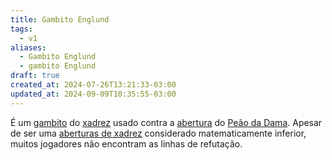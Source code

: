 ```yaml
---
title: Gambito Englund
tags:
  - v1
aliases:
  - Gambito Englund
  - gambito Englund
draft: true
created_at: 2024-07-26T13:21:33-03:00
updated_at: 2024-09-09T10:35:55-03:00
---
```


É um [gambito](../../../../sementes/2024/07/01/Xadrez_Gambito.md) do [xadrez](../../../../sementes/2024/07/06/Xadrez.md) usado contra a [abertura](Xadrez_Aberturas.md) do [Peão da Dama](Xadrez_Abertura_de_Peao_da_Dama.md). Apesar de ser uma [aberturas de xadrez](Xadrez_Aberturas.md) considerado matematicamente inferior, muitos jogadores não encontram as linhas de refutação.